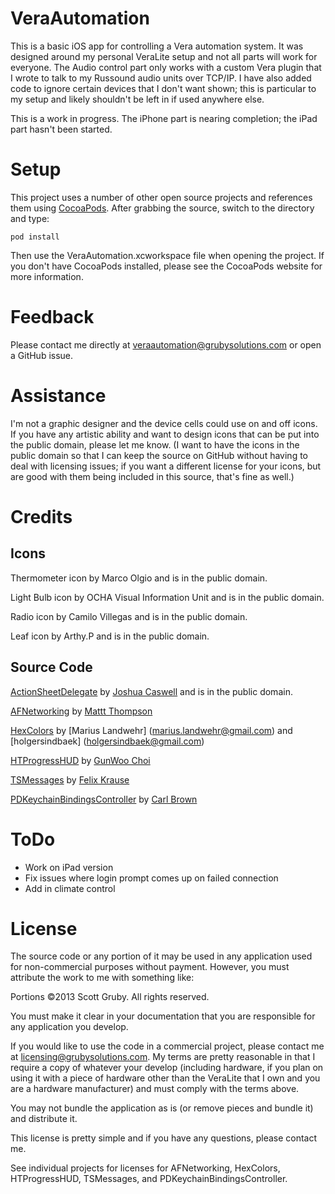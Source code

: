 VeraAutomation
==========

This is a basic iOS app for controlling a Vera automation system. It was designed around my personal VeraLite setup and not all parts will work for everyone. The Audio control part only works with a custom Vera plugin that I wrote to talk to my Russound audio units over TCP/IP. I have also added code to ignore certain devices that I don't want shown; this is particular to my setup and likely shouldn't be left in if used anywhere else.

This is a work in progress. The iPhone part is nearing completion; the iPad part hasn't been started.

Setup
==========
This project uses a number of other open source projects and references them using [CocoaPods](http://www.cocoapods.org/). After grabbing the source, switch to the directory and type:

	pod install
	
Then use the VeraAutomation.xcworkspace file when opening the project. If you don't have CocoaPods installed, please see the CocoaPods website for more information.

Feedback
==========
Please contact me directly at <veraautomation@grubysolutions.com> or open a GitHub issue.

Assistance
==========
I'm not a graphic designer and the device cells could use on and off icons. If you have any artistic ability and want to design icons that can be put into the public domain, please let me know. (I want to have the icons in the public domain so that I can keep the source on GitHub without having to deal with licensing issues; if you want a different license for your icons, but are good with them being included in this source, that's fine as well.)


Credits
==========
Icons
------
Thermometer icon by Marco Olgio and is in the public domain.

Light Bulb icon by OCHA Visual Information Unit and is in the public domain.

Radio icon by Camilo Villegas and is in the public domain.

Leaf icon by Arthy.P and is in the public domain.

Source Code
-
[ActionSheetDelegate](https://github.com/woolsweater/ActionSheetDelegate) by [Joshua Caswell](woolsweatersoft@gmail.com) and is in the public domain.

[AFNetworking](https://github.com/AFNetworking/AFNetworking) by [Mattt Thompson](m@mattt.me)

[HexColors](https://github.com/mRs-/HexColors) by [Marius Landwehr] (marius.landwehr@gmail.com) and [holgersindbaek] (holgersindbaek@gmail.com)

[HTProgressHUD](https://github.com/Hardtack/HTProgressHUD) by [GunWoo Choi](6566gun@gmail.com)

[TSMessages](https://github.com/toursprung/TSMessages) by [Felix Krause](krausefx@gmail.com)

[PDKeychainBindingsController](https://github.com/carlbrown/PDKeychainBindingsController) by [Carl Brown](carlb@pdagent.com)

ToDo
==============
* Work on iPad version
* Fix issues where login prompt comes up on failed connection
* Add in climate control

License
==========
The source code or any portion of it may be used in any application used for non-commercial purposes without payment. However, you must attribute the work to me with something like:

Portions &copy;2013 Scott Gruby. All rights reserved.
	
You must make it clear in your documentation that you are responsible for any application you develop.

If you would like to use the code in a commercial project, please contact me at <licensing@grubysolutions.com>. My terms are pretty reasonable in that I require a copy of whatever your develop (including hardware, if you plan on using it with a piece of hardware other than the VeraLite that I own and you are a hardware manufacturer) and must comply with the terms above.

You may not bundle the application as is (or remove pieces and bundle it) and distribute it.

This license is pretty simple and if you have any questions, please contact me.


See individual projects for licenses for AFNetworking, HexColors, HTProgressHUD, TSMessages, and PDKeychainBindingsController.